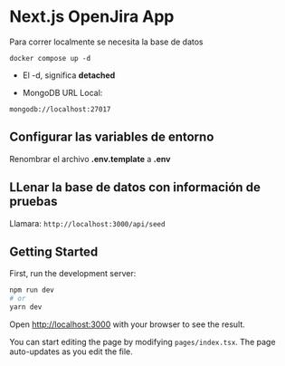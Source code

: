 # Next.js OpenJira App
Para correr localmente se necesita la base de datos
```
docker compose up -d
```
* El -d, significa __detached__

* MongoDB URL Local:
```
mongodb://localhost:27017
```

## Configurar las variables de entorno
Renombrar el archivo __.env.template__ a __.env__

## LLenar la base de datos con información de pruebas

Llamara:
``` http://localhost:3000/api/seed ``` 

## Getting Started

First, run the development server:

```bash
npm run dev
# or
yarn dev
```

Open [http://localhost:3000](http://localhost:3000) with your browser to see the result.

You can start editing the page by modifying `pages/index.tsx`. The page auto-updates as you edit the file.
